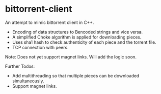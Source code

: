 # bittorrent-client

An attempt to mimic bittorrent client in C++. 
- Encoding of data structures to Bencoded strings and vice versa.
- A simplified Choke algorithm is applied for downloading pieces.
- Uses sha1 hash to check authenticity of each piece and the torrent file.
- TCP connection with peers.

Note: Does not yet support magnet links. Will add the logic soon.

Further Todos:
- Add multithreading so that multiple pieces can be downloaded simultaneously.
- Support magnet links.
